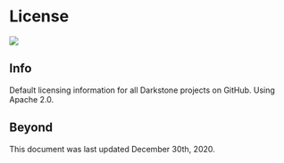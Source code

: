 # License
![](https://img.shields.io/github/issues/darkstne/license.svg?style=for-the-badge&logo=github)

## Info
Default licensing information for all Darkstone projects on GitHub. Using Apache 2.0.

## Beyond
This document was last updated December 30th, 2020.
